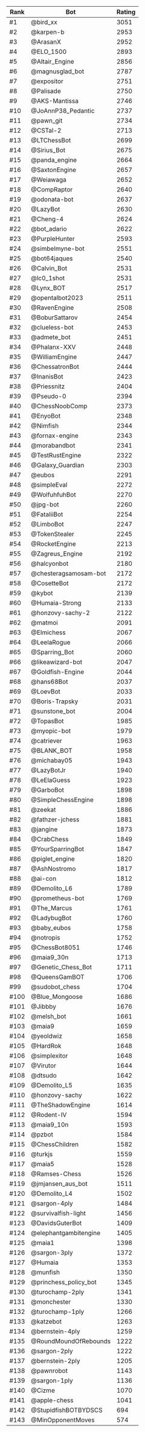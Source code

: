 Rank|Bot|Rating
---|---|---
#1|@bird_xx|3051
#2|@karpen-b|2953
#3|@ArasanX|2952
#4|@ELO_1500|2893
#5|@Altair_Engine|2856
#6|@magnusglad_bot|2787
#7|@expositor|2751
#8|@Palisade|2750
#9|@AKS-Mantissa|2746
#10|@JoAnnP38_Pedantic|2737
#11|@pawn_git|2734
#12|@CSTal-2|2713
#13|@LTChessBot|2699
#14|@Sirius_Bot|2675
#15|@panda_engine|2664
#16|@SaxtonEngine|2657
#17|@Weiawaga|2652
#18|@CompRaptor|2640
#19|@odonata-bot|2637
#20|@LazyBot|2630
#21|@Cheng-4|2624
#22|@bot_adario|2622
#23|@PurpleHunter|2593
#24|@simbelmyne-bot|2551
#25|@bot64jaques|2540
#26|@Calvin_Bot|2531
#27|@lc0_1shot|2531
#28|@Lynx_BOT|2517
#29|@opentalbot2023|2511
#30|@RavenEngine|2508
#31|@BoburSattarov|2454
#32|@clueless-bot|2453
#33|@admete_bot|2451
#34|@Phalanx-XXV|2448
#35|@WilliamEngine|2447
#36|@ChessatronBot|2444
#37|@InanisBot|2423
#38|@Priessnitz|2404
#39|@Pseudo-0|2394
#40|@ChessNoobComp|2373
#41|@EnyoBot|2348
#42|@Nimfish|2344
#43|@fornax-engine|2343
#44|@morabandbot|2341
#45|@TestRustEngine|2322
#46|@Galaxy_Guardian|2303
#47|@eubos|2291
#48|@simpleEval|2272
#49|@WolfuhfuhBot|2270
#50|@jpg-bot|2260
#51|@FataliiBot|2254
#52|@LimboBot|2247
#53|@TokenStealer|2245
#54|@RocketEngine|2213
#55|@Zagreus_Engine|2192
#56|@halcyonbot|2180
#57|@chesteragsamosam-bot|2172
#58|@CosetteBot|2172
#59|@kybot|2139
#60|@Humaia-Strong|2133
#61|@honzovy-sachy-2|2122
#62|@matmoi|2091
#63|@Elmichess|2067
#64|@LeelaRogue|2066
#65|@Sparring_Bot|2060
#66|@likeawizard-bot|2047
#67|@Goldfish-Engine|2044
#68|@hans68Bot|2037
#69|@LoevBot|2033
#70|@Boris-Trapsky|2031
#71|@sunstone_bot|2004
#72|@TopasBot|1985
#73|@myopic-bot|1979
#74|@catriever|1963
#75|@BLANK_BOT|1958
#76|@michabay05|1943
#77|@LazyBotJr|1940
#78|@LeElaGuess|1923
#79|@GarboBot|1898
#80|@SimpleChessEngine|1898
#81|@zeekat|1886
#82|@fathzer-jchess|1881
#83|@jangine|1873
#84|@CrabChess|1849
#85|@YourSparringBot|1847
#86|@piglet_engine|1820
#87|@AshNostromo|1817
#88|@ai-con|1812
#89|@Demolito_L6|1789
#90|@prometheus-bot|1769
#91|@The_Marcus|1761
#92|@LadybugBot|1760
#93|@baby_eubos|1758
#94|@notropis|1752
#95|@ChessBot8051|1746
#96|@maia9_30n|1713
#97|@Genetic_Chess_Bot|1711
#98|@QueensGamBOT|1706
#99|@sudobot_chess|1704
#100|@Blue_Mongoose|1686
#101|@Jibbby|1676
#102|@melsh_bot|1661
#103|@maia9|1659
#104|@yeoldwiz|1658
#105|@HardRok|1648
#106|@simplexitor|1648
#107|@Virutor|1644
#108|@dtsudo|1642
#109|@Demolito_L5|1635
#110|@honzovy-sachy|1622
#111|@TheShadowEngine|1614
#112|@Rodent-IV|1594
#113|@maia9_10n|1593
#114|@pzbot|1584
#115|@ChessChildren|1582
#116|@turkjs|1559
#117|@maia5|1528
#118|@Ramses-Chess|1526
#119|@jmjansen_aus_bot|1511
#120|@Demolito_L4|1502
#121|@sargon-4ply|1484
#122|@survivalfish-light|1456
#123|@DavidsGuterBot|1409
#124|@elephantgambitengine|1405
#125|@maia1|1398
#126|@sargon-3ply|1372
#127|@Humaia|1353
#128|@munfish|1350
#129|@princhess_policy_bot|1345
#130|@turochamp-2ply|1341
#131|@monchester|1330
#132|@turochamp-1ply|1266
#133|@katzebot|1263
#134|@bernstein-4ply|1259
#135|@RoundMoundOfRebounds|1222
#136|@sargon-2ply|1222
#137|@bernstein-2ply|1205
#138|@pawnrobot|1143
#139|@sargon-1ply|1136
#140|@Cizme|1070
#141|@apple-chess|1041
#142|@StupidfishBOTBYDSCS|694
#143|@MinOpponentMoves|574
